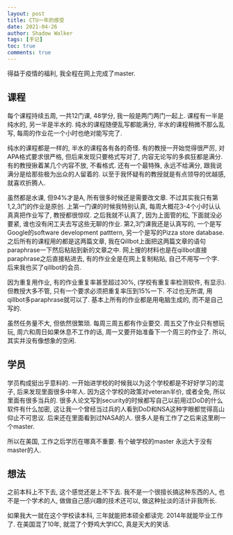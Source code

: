 ```yaml
---
layout: post
title: CTU一年的感受
date: 2021-04-26
author: Shadow Walker
tags: [手记]
toc: true
comments: true
---
```


得益于疫情的福利, 我全程在网上完成了master. 

## 课程

每个课程持续五周, 一共12门课, 48学分, 我一般是两门两门一起上.  课程有一半是纯水的, 另一半是半水的.  纯水的课程随便乱写都能满分, 半水的课程稍微不那么乱写, 每周的作业花一个小时也绝对能写完了. 

纯水的课程都是一样的, 半水的课程各有各的奇怪. 有的教授一开始觉得很严厉, 对APA格式要求很严格, 但后来发现只要格式写对了, 内容无论写的多疯狂都是满分. 有的教授揪着某几个内容不放, 不看格式. 还有一个最特殊, 永远不给满分, 跟我说满分是给那些极为出众的人留着的.  以至于我怀疑有的教授就是有点领导的优越感, 就喜欢折腾人. 

虽然都是水课, 但94%才是A, 所有很多时候还是需要改文章.  不过其实我只有第1,2,3门的作业是原创. 上第一门课的时候我特别认真, 每周大概花3-4个小时认认真真把作业写了, 教授都很惊叹. 之后我就不认真了, 因为上面管的松, 下面就没必要紧, 谁也没有闲工夫去写这些无聊的作业. 第2,3门课我还是认真写的, 一个是写Google的software development patttern, 另一个是写的Pizza store database.  之后所有的课程用的都是这两篇文章, 我在Qillbot上面把这两篇文章的语句paraphrase一下然后粘贴到新的文章之中.  网上搜的材料也是在qillbot直接paraphrase之后直接粘进去, 有的作业全是在网上复制粘贴, 自己不用写一个字. 后来我也买了qillbot的会员. 

因为重复用作业, 有的作业重复率甚至超过30%, (学校有重复率检测软件, 有显示).  但教授大多不管, 只有一个要求必须把重复率压到15%一下. 不过也无所谓, 用qillbot多paraphrase就可以了.  基本上所有的作业都是用电脑生成的, 而不是自己写的. 

虽然任务量不大, 但依然很繁琐. 每周三周五都有作业要交. 周五交了作业只有想玩玩, 周六和周日如果休息不工作的话, 周一又要开始准备下一个周三的作业了. 所以, 其实并没有像想象的空闲. 

## 学员

学员构成挺出乎意料的. 一开始进学校的时候我以为这个学校都是不好好学习的混子, 后来发现里面很多中年人. 因为这个学校的政策对veteran半价, 或者全免, 所以里面有很多当兵的. 很多人论文写到security的时候都写自己以前用过DoD的什么软件有什么加密, 这让我一个曾经当过兵的人看到DoD和NSA这种字眼都觉得高山仰止不可思议.  后来还在里面看到过NASA的人. 很多人是有工作了之后来这里刷一个master. 

所以在美国, 工作之后学历在哪真不重要. 有个破学校的master 永远大于没有master的人. 

## 想法

之前本科上不下去, 这个感觉还是上不下去. 我不是一个很擅长搞这种东西的人, 也不是一个学术的人, 做做自己感兴趣的技术还可以, 做这种扯淡的活计非我所长. 

如果我大一就在这个学校读本科, 三年就能把本硕全都读完. 2014年就能毕业工作了. 在美国混了10年, 就混了个野鸡大学ICC, 真是天大的笑话. 